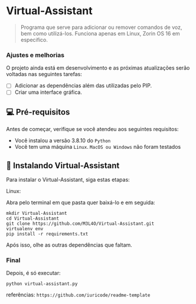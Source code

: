 # Virtual-Assistant

> Programa que serve para adicionar ou remover comandos de voz, bem como utilizá-los. Funciona apenas em Linux, Zorin OS 16 em especifico.

### Ajustes e melhorias

O projeto ainda está em desenvolvimento e as próximas atualizações serão voltadas nas seguintes tarefas:

- [ ] Adicionar as dependências além das utilizadas pelo PIP.
- [ ] Criar uma interface gráfica.

## 💻 Pré-requisitos

Antes de começar, verifique se você atendeu aos seguintes requisitos:

* Você instalou a versão 3.8.10 do `Python`
* Você tem uma máquina `Linux`. `MacOS ou Windows` não foram testados

## 🚀 Instalando Virtual-Assistant

Para instalar o Virtual-Assistant, siga estas etapas:

Linux:

Abra pelo terminal em que pasta quer baixá-lo e em seguida:

```
mkdir Virtual-Assistant
cd Virtual-Assistant
git clone https://github.com/M3L4O/Virtual-Assistant.git
virtualenv env
pip install -r requirements.txt

```
Após isso, olhe as outras dependências que faltam.

### Final

Depois, é só executar:

```
python virtual-assistant.py
```

referências: `https://github.com/iuricode/readme-template`